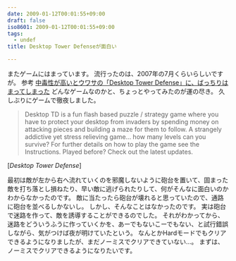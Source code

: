 ```yaml
---
date: 2009-01-12T00:01:55+09:00
draft: false
iso8601: 2009-01-12T00:01:55+09:00
tags:
  - undef
title: Desktop Tower Defenseが面白い

---
```


<p>またゲームにはまっています。
流行ったのは、2007年の7月くらいらしいですが。
参考
<a href="http://www.marusankakusikaku.jp/archives/2007/07/04-desktop-tower-defense.html">中毒性が高いとウワサの「Desktop Tower Defense」に、ばっちりはまってしまった</a>
どんなゲームなのかと、ちょっとやってみたのが運の尽き。
久しぶりにゲームで徹夜しました。</p>

<blockquote cite="http://www.handdrawngames.com/DesktopTD/game.asp" title="Desktop Tower Defense" class="blockquote"><p>Desktop TD is a fun flash based puzzle / strategy game where you have to protect your desktop from invaders by spending money on attacking pieces and building a maze for them to follow. A strangely addictive yet stress relieving game... how many levels can you survive? For further details on how to play the game see the Instructions. Played before? Check out the latest updates.</p></blockquote>

<div class="cite">[<cite>Desktop Tower Defense</cite>]</div>

<p>最初は敵が左から右へ流れていくのを邪魔しないように砲台を置いて、固まった敵を打ち落とし損ねたり、早い敵に逃げられたりして、何がそんなに面白いのかわからなかったのです。
敵に当たったら砲台が壊れると思っていたので、通路に砲台を並べるしかないし。
しかし、そんなことはなかったのです。
実は砲台で迷路を作って、敵を誘導することができるのでした。
それがわかってから、迷路をどういうふうに作っていくかを、あーでもないこーでもない、と試行錯誤しながら、気がつけば夜が明けていたという。
なんとかHardモードでもクリアできるようになりましたが、まだノーミスでクリアできていない&#133;。
まずは、ノーミスでクリアできるようになりたいです。</p>
    	